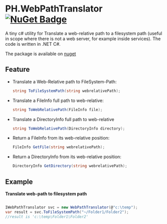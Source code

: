 # PH.WebPathTranslator [![NuGet Badge](https://buildstats.info/nuget/PH.WebPathTranslator)](https://www.nuget.org/packages/PH.WebPathTranslator/)

A tiny c# utility for Translate a web-relative path to a filesystem path (useful in scope where there is not a web server, for example inside services). The code is written in .NET C#. 

The package is available on  [nuget](https://www.nuget.org/packages/PH.WebPathTranslator) 

## Feature

-  Translate a Web-Relative path to FileSystem-Path:

    ```c#
    string ToFileSystemPath(string webrelativePath);
    ```

- Translate a FileInfo full path to web-relative:
    
    ```c#
    string ToWebRelativePath(FileInfo file);
    ```

- Translate a DirectoryInfo full path to web-relative

    ```c#
    string ToWebRelativePath(DirectoryInfo directory);
    ```
      
- Return a FileInfo from its web-relative position:

    ```c#
    FileInfo GetFile(string webrelativePath);
    ```

- Return a DirectoryInfo from its web-relative position:

    ```c#
    DirectoryInfo GetDirectory(string webrelativePath);
    ```
       

## Example

**Translate web-path to filesystem path**
```c#

IWebPathTranslator svc = new WebPathTranslator(@"c:\temp");
var result = svc.ToFileSystemPath("~/Folder1/Folder2");
//result is 'c:\temp\Folder1\Folder2'

```


